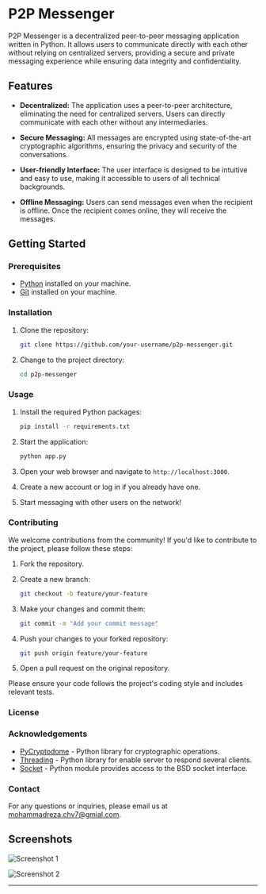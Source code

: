 # P2P Messenger

P2P Messenger is a decentralized peer-to-peer messaging application written in Python. It allows users to communicate directly with each other without relying on centralized servers, providing a secure and private messaging experience while ensuring data integrity and confidentiality.

## Features

- **Decentralized:** The application uses a peer-to-peer architecture, eliminating the need for centralized servers. Users can directly communicate with each other without any intermediaries.

- **Secure Messaging:** All messages are encrypted using state-of-the-art cryptographic algorithms, ensuring the privacy and security of the conversations.

- **User-friendly Interface:** The user interface is designed to be intuitive and easy to use, making it accessible to users of all technical backgrounds.

- **Offline Messaging:** Users can send messages even when the recipient is offline. Once the recipient comes online, they will receive the messages.

## Getting Started

### Prerequisites

- [Python](https://www.python.org/downloads/) installed on your machine.
- [Git](https://git-scm.com) installed on your machine.


### Installation

1. Clone the repository:

   ```bash
   git clone https://github.com/your-username/p2p-messenger.git
   ```

2. Change to the project directory:

   ```bash
   cd p2p-messenger
   ```

### Usage

1. Install the required Python packages:

   ```bash
   pip install -r requirements.txt
   ```

2. Start the application:

   ```bash
   python app.py
   ```

3. Open your web browser and navigate to `http://localhost:3000`.

4. Create a new account or log in if you already have one.

5. Start messaging with other users on the network!

### Contributing

We welcome contributions from the community! If you'd like to contribute to the project, please follow these steps:

1. Fork the repository.

2. Create a new branch:

   ```bash
   git checkout -b feature/your-feature
   ```

3. Make your changes and commit them:

   ```bash
   git commit -m "Add your commit message"
   ```

4. Push your changes to your forked repository:

   ```bash
   git push origin feature/your-feature
   ```

5. Open a pull request on the original repository.

Please ensure your code follows the project's coding style and includes relevant tests.

### License



### Acknowledgements

- [PyCryptodome](https://pycryptodome.readthedocs.io/) - Python library for cryptographic operations.
- [Threading](https://docs.python.org/3/library/threading.html) - Python library for enable server to respond several clients.
- [Socket](https://docs.python.org/3/library/socket.html) - Python module provides access to the BSD socket interface.


### Contact

For any questions or inquiries, please email us at [mohammadreza.chv7@gmial.com](mailto:mohammadreza.chv7@gmial.com).

## Screenshots

![Screenshot 1](./images/screenshot1.png)

![Screenshot 2](./images/screenshot2.png)

---
